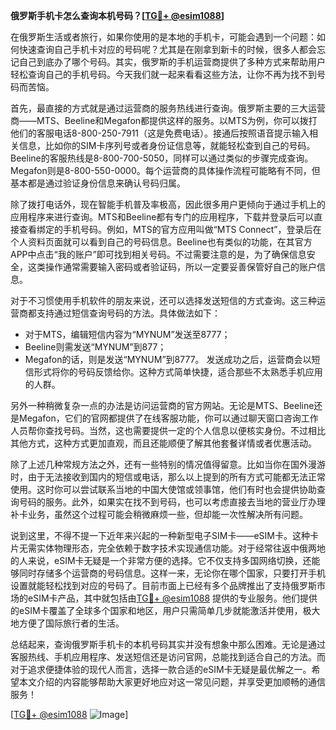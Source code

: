 **俄罗斯手机卡怎么查询本机号码？[[TG💪+ @esim1088](https://t.me/s/esim1088)]**

在俄罗斯生活或者旅行，如果你使用的是本地的手机卡，可能会遇到一个问题：如何快速查询自己手机卡对应的号码呢？尤其是在刚拿到新卡的时候，很多人都会忘记自己到底办了哪个号码。其实，俄罗斯的手机运营商提供了多种方式来帮助用户轻松查询自己的手机号码。今天我们就一起来看看这些方法，让你不再为找不到号码而苦恼。

首先，最直接的方式就是通过运营商的服务热线进行查询。俄罗斯主要的三大运营商——MTS、Beeline和Megafon都提供这样的服务。以MTS为例，你可以拨打他们的客服电话8-800-250-7911（这是免费电话）。接通后按照语音提示输入相关信息，比如你的SIM卡序列号或者身份证信息等，就能轻松查到自己的号码。Beeline的客服热线是8-800-700-5050，同样可以通过类似的步骤完成查询。Megafon则是8-800-550-0000。每个运营商的具体操作流程可能略有不同，但基本都是通过验证身份信息来确认号码归属。

除了拨打电话外，现在智能手机普及率极高，因此很多用户更倾向于通过手机上的应用程序来进行查询。MTS和Beeline都有专门的应用程序，下载并登录后可以直接查看绑定的手机号码。例如，MTS的官方应用叫做“MTS Connect”，登录后在个人资料页面就可以看到自己的号码信息。Beeline也有类似的功能，在其官方APP中点击“我的账户”即可找到相关号码。不过需要注意的是，为了确保信息安全，这类操作通常需要输入密码或者验证码，所以一定要妥善保管好自己的账户信息。

对于不习惯使用手机软件的朋友来说，还可以选择发送短信的方式查询。这三种运营商都支持通过短信查询号码的方法。具体做法如下：
- 对于MTS，编辑短信内容为“MYNUM”发送至8777；
- Beeline则需发送“MYNUM”到877；
- Megafon的话，则是发送“MYNUM”到8777。
发送成功之后，运营商会以短信形式将你的号码反馈给你。这种方式简单快捷，适合那些不太熟悉手机应用的人群。

另外一种稍微复杂一点的办法是访问运营商的官方网站。无论是MTS、Beeline还是Megafon，它们的官网都提供了在线客服功能，你可以通过聊天窗口咨询工作人员帮你查找号码。当然，这也需要提供一定的个人信息以便核实身份。不过相比其他方式，这种方式更加直观，而且还能顺便了解其他套餐详情或者优惠活动。

除了上述几种常规方法之外，还有一些特别的情况值得留意。比如当你在国外漫游时，由于无法接收到国内的短信或电话，那么以上提到的所有方式可能都无法正常使用。这时你可以尝试联系当地的中国大使馆或领事馆，他们有时也会提供协助查询号码的服务。此外，如果实在找不到号码，也可以考虑直接去当地的营业厅办理补卡业务，虽然这个过程可能会稍微麻烦一些，但却能一次性解决所有问题。

说到这里，不得不提一下近年来兴起的一种新型电子SIM卡——eSIM卡。这种卡片无需实体物理形态，完全依赖于数字技术实现通信功能。对于经常往返中俄两地的人来说，eSIM卡无疑是一个非常方便的选择。它不仅支持多国网络切换，还能够同时存储多个运营商的号码信息。这样一来，无论你在哪个国家，只要打开手机设置就能轻松找到对应的号码了。目前市面上已经有多个品牌推出了支持俄罗斯市场的eSIM卡产品，其中就包括由[TG💪+ @esim1088](https://t.me/s/esim1088) 提供的专业服务。他们提供的eSIM卡覆盖了全球多个国家和地区，用户只需简单几步就能激活并使用，极大地方便了国际旅行者的生活。

总结起来，查询俄罗斯手机卡的本机号码其实并没有想象中那么困难。无论是通过客服热线、手机应用程序、发送短信还是访问官网，总能找到适合自己的方法。而对于追求便捷体验的现代人而言，选择一款合适的eSIM卡无疑是最优解之一。希望本文介绍的内容能够帮助大家更好地应对这一常见问题，并享受更加顺畅的通信服务！

[[TG💪+ @esim1088](https://t.me/s/esim1088) ![Image](https://i.postimg.cc/4NQfJmqS/Snipaste-2025-05-13-00-14-12.png)]